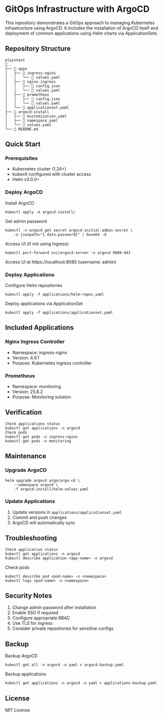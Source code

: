 # GitOps Infrastructure with ArgoCD

This repository demonstrates a GitOps approach to managing Kubernetes infrastructure using ArgoCD. It includes the installation of ArgoCD itself and deployment of common applications using Helm charts via ApplicationSets.

## Repository Structure

```
plaintext
 .
├──  apps
│   ├──  ingress-nginx
│   │   └──  values.yaml
│   ├──  nginx-ingress
│   │   ├──  config.json
│   │   └──  values.yaml
│   ├──  prometheus
│   │   ├──  config.json
│   │   └──  values.yaml
│   └──  applicationset.yaml
├──  argocd-install
│   ├──  kustomization.yaml
│   ├──  namespace.yaml
│   └──  values.yaml
└──  README.md
```

## Quick Start

### Prerequisites

- Kubernetes cluster (1.24+)
- kubectl configured with cluster access
- Helm v3.0.0+

### Deploy ArgoCD

Install ArgoCD

```console
kubectl apply -k argocd-install/
```

Get admin password

```console
kubectl -n argocd get secret argocd-initial-admin-secret \
    -o jsonpath="{.data.password}" | base64 -d
```

Access UI (if not using Ingress)

```console
kubectl port-forward svc/argocd-server -n argocd 8080:443
```

Access UI at https://localhost:8080 (username: admin)

### Deploy Applications

Configure Helm repositories

```console
kubectl apply -f applications/helm-repos.yaml
```

Deploy applications via ApplicationSet

```console
kubectl apply -f applications/applicationset.yaml
```

## Included Applications

### Nginx Ingress Controller

- Namespace: ingress-nginx
- Version: 4.9.1
- Purpose: Kubernetes ingress controller

### Prometheus

- Namespace: monitoring
- Version: 25.8.2
- Purpose: Monitoring solution

## Verification

```console
Check applications status
kubectl get applications -n argocd
Check pods
kubectl get pods -n ingress-nginx
kubectl get pods -n monitoring
```

## Maintenance

### Upgrade ArgoCD

```console
helm upgrade argocd argo/argo-cd \
    --namespace argocd \
    -f argocd-install/helm-values.yaml
```

### Update Applications

1. Update versions in `applications/applicationset.yaml`
2. Commit and push changes
3. ArgoCD will automatically sync

## Troubleshooting

```console
Check application status
kubectl get applications -n argocd
kubectl describe application <app-name> -n argocd
```

Check pods

```console
kubectl describe pod <pod-name> -n <namespace>
kubectl logs <pod-name> -n <namespace>
```

## Security Notes

1. Change admin password after installation
2. Enable SSO if required
3. Configure appropriate RBAC
4. Use TLS for ingress
5. Consider private repositories for sensitive configs

## Backup

Backup ArgoCD

```console
kubectl get all -n argocd -o yaml > argocd-backup.yaml
```

Backup applications

```console
kubectl get applications -n argocd -o yaml > applications-backup.yaml
```

## License

MIT License
